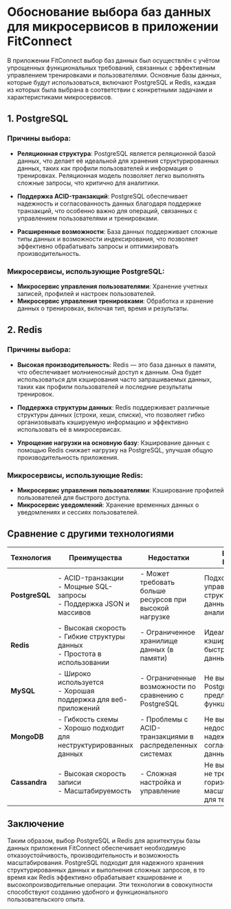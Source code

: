 # Обоснование выбора баз данных для микросервисов в приложении FitConnect

В приложении FitConnect выбор баз данных был осуществлён с учётом упрощенных функциональных требований, связанных с эффективным управлением тренировками и пользователями. Основные базы данных, которые будут использоваться, включают PostgreSQL и Redis, каждая из которых была выбрана в соответствии с конкретными задачами и характеристиками микросервисов.

## 1. PostgreSQL

### Причины выбора:
- **Реляционная структура**: PostgreSQL является реляционной базой данных, что делает её идеальной для хранения структурированных данных, таких как профили пользователей и информация о тренировках. Реляционная модель позволяет легко выполнять сложные запросы, что критично для аналитики.

- **Поддержка ACID-транзакций**: PostgreSQL обеспечивает надежность и согласованность данных благодаря поддержке транзакций, что особенно важно для операций, связанных с управлением пользователями и тренировками.

- **Расширенные возможности**: База данных поддерживает сложные типы данных и возможности индексирования, что позволяет эффективно обрабатывать запросы и оптимизировать производительность.

### Микросервисы, использующие PostgreSQL:
- **Микросервис управления пользователями**: Хранение учетных записей, профилей и настроек пользователей.
- **Микросервис управления тренировками**: Обработка и хранение данных о тренировках, включая тип, время и результаты.

## 2. Redis

### Причины выбора:
- **Высокая производительность**: Redis — это база данных в памяти, что обеспечивает молниеносный доступ к данным. Она будет использоваться для кэширования часто запрашиваемых данных, таких как профили пользователей и последние результаты тренировок.

- **Поддержка структуры данных**: Redis поддерживает различные структуры данных (строки, хеши, списки), что позволяет гибко организовывать кэшируемую информацию и эффективно использовать её в микросервисах.

- **Упрощение нагрузки на основную базу**: Кэширование данных с помощью Redis снижает нагрузку на PostgreSQL, улучшая общую производительность приложения.

### Микросервисы, использующие Redis:
- **Микросервис управления пользователями**: Кэширование профилей пользователей для быстрого доступа.
- **Микросервис уведомлений**: Хранение временных данных о уведомлениях и сессиях пользователей.

## Сравнение с другими технологиями

| Технология     | Преимущества                                      | Недостатки                                   | Выбор для FitConnect     |
|----------------|--------------------------------------------------|----------------------------------------------|--------------------------|
| **PostgreSQL**  | - ACID-транзакции<br>- Мощные SQL-запросы<br>- Поддержка JSON и массивов | - Может требовать больше ресурсов при высокой нагрузке | Подходит для управления структурированными данными и аналитики |
| **Redis**       | - Высокая скорость<br>- Гибкие структуры данных<br>- Простота в использовании | - Ограниченное хранилище данных (в памяти) | Идеален для кэширования и быстрого доступа к данным |
| **MySQL**       | - Широко используется<br>- Хорошая поддержка для веб-приложений | - Ограниченные возможности по сравнению с PostgreSQL | Не выбран, так как PostgreSQL предлагает больше функциональности |
| **MongoDB**     | - Гибкость схемы<br>- Хорошо подходит для неструктурированных данных | - Проблемы с ACID-транзакциями в распределенных системах | Не выбран из-за недостатков в надежности и согласованности данных |
| **Cassandra**   | - Высокая скорость записи<br>- Масштабируемость | - Сложная настройка и управление | Не выбран, так как не требуется горизонтальная масштабируемость для текущих задач |

## Заключение

Таким образом, выбор PostgreSQL и Redis для архитектуры базы данных приложения FitConnect обеспечивает необходимую отказоустойчивость, производительность и возможность масштабирования. PostgreSQL подходит для надежного хранения структурированных данных и выполнения сложных запросов, в то время как Redis эффективно обрабатывает кэширование и высокопроизводительные операции. Эти технологии в совокупности способствуют созданию удобного и функционального пользовательского опыта.
